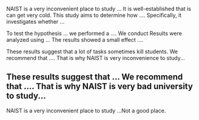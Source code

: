 
NAIST is a very inconvenient place to study ...
It is well-established that is can get very cold. This study aims to determine how .... Specifically, it investigates whether ... 


To test the hypothesis ... we performed a .... 
We conduct 
Results were analyzed using ... The results showed a small effect .... 



These results suggest that a lot of tasks sometimes kill students. We recommend that .... That is why NAIST is very inconvenience to study...



These results suggest that ... We recommend that .... That is why NAIST is very bad university to study...
---
NAIST is a very inconvenient place to study ...Not a good place.

